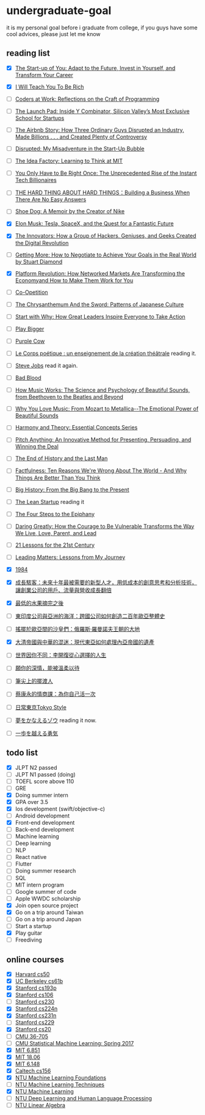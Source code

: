 # undergraduate-goal
it is my personal goal before i graduate from college, if you guys have some cool advices, please just let me know

## reading list

- [x] [The Start-up of You: Adapt to the Future, Invest in Yourself, and Transform Your Career](https://www.amazon.com/Start-up-You-Future-Yourself-Transform/dp/0307888908)

- [x] [I Will Teach You To Be Rich](https://www.amazon.com/Will-Teach-You-Be-Rich/dp/0761147489)

- [ ] [Coders at Work: Reflections on the Craft of Programming](https://www.amazon.com/Coders-Work-Reflections-Craft-Programming-ebook-dp-B00ACC2536/dp/B00ACC2536/ref=mt_kindle?_encoding=UTF8&me=&qid=)

- [ ] [The Launch Pad: Inside Y Combinator, Silicon Valley’s Most Exclusive School for Startups](https://www.amazon.com/Launch-Pad-Inside-Combinator-ebook/dp/B007X5ZBU4/ref=tmm_kin_swatch_0?_encoding=UTF8&qid=&sr=)

- [ ] [The Airbnb Story: How Three Ordinary Guys Disrupted an Industry, Made Billions . . . and Created Plenty of Controversy](https://www.amazon.com/Airbnb-Story-Ordinary-Disrupted-Controversy-ebook/dp/B01NCJRMQV/ref=tmm_kin_swatch_0?_encoding=UTF8&qid=&sr=)

- [ ] [Disrupted: My Misadventure in the Start-Up Bubble](https://www.amazon.com/Disrupted-My-Misadventure-Start-Up-Bubble-ebook/dp/B013CATZIC)

- [ ] [The Idea Factory: Learning to Think at MIT](https://www.amazon.com/Idea-Factory-Learning-Think-Press-ebook-dp-B001949X9U/dp/B001949X9U/ref=mt_kindle?_encoding=UTF8&me=&qid=)

- [ ] [You Only Have to Be Right Once: The Unprecedented Rise of the Instant Tech Billionaires](https://www.amazon.com/You-Only-Have-Right-Once/dp/1591847966)

- [ ] [THE HARD THING ABOUT HARD THINGS：Building a Business When There Are No Easy Answers](https://www.amazon.com/Hard-Thing-About-Things-Building/dp/0062273205)

- [ ] [Shoe Dog: A Memoir by the Creator of Nike](https://www.amazon.com/Shoe-Dog-Memoir-Creator-Nike-ebook/dp/B0176M1A44)

- [x] [Elon Musk: Tesla, SpaceX, and the Quest for a Fantastic Future](https://www.amazon.com/Elon-Musk-SpaceX-Fantastic-Future/dp/006230125X) 

- [x] [The Innovators: How a Group of Hackers, Geniuses, and Geeks Created the Digital Revolution](https://www.amazon.com/Innovators-Hackers-Geniuses-Created-Revolution/dp/1476708703/ref=sr_1_1?s=books&ie=UTF8&qid=1537974860&sr=1-1&keywords=the+innovators)

- [ ] [Getting More: How to Negotiate to Achieve Your Goals in the Real World by Stuart Diamond](https://www.amazon.com/Getting-More-Negotiate-Achieve-2010-12-28/dp/B008HVHB6K/ref=pd_sbs_14_2?_encoding=UTF8&pd_rd_i=B008HVHB6K&pd_rd_r=167fb8db-c19f-11e8-afd4-5de77bfa64dd&pd_rd_w=mipCO&pd_rd_wg=UNEYi&pf_rd_i=desktop-dp-sims&pf_rd_m=ATVPDKIKX0DER&pf_rd_p=53dead45-2b3d-4b73-bafb-fe26a7f14aac&pf_rd_r=3G7PM0KFT3HWER1Z3NAG&pf_rd_s=desktop-dp-sims&pf_rd_t=40701&psc=1&refRID=3G7PM0KFT3HWER1Z3NAG)

- [x] [Platform Revolution: How Networked Markets Are Transforming the Economyand How to Make Them Work for You](https://www.amazon.com/Platform-Revolution-Networked-Transforming-Economyand-ebook/dp/B00ZAT8VS4/ref=sr_1_1?ie=UTF8&qid=1538930032&sr=8-1&keywords=Platform+Revolution)

- [ ] [Co-Opetition](https://www.amazon.com/Co-Opetition-Adam-M-Brandenburger-ebook/dp/B004JHYREU/ref=sr_1_1?ie=UTF8&qid=1538930094&sr=8-1&keywords=Co-Opetition)

- [ ] [The Chrysanthemum And the Sword: Patterns of Japanese Culture](https://www.amazon.com/Chrysanthemum-Sword-Patterns-Japanese-Culture/dp/0710086776)

- [ ] [Start with Why: How Great Leaders Inspire Everyone to Take Action](https://www.amazon.com/Start-Why-Leaders-Inspire-Everyone/dp/1591846447)

- [ ] [Play Bigger](https://www.amazon.com/Play-Bigger-Dreamers-Innovators-Dominate/dp/0062407619)

- [ ] [Purple Cow](https://www.amazon.com/Purple-Cow-New-Transform-Remarkable/dp/1591843170)

- [ ] [Le Corps poétique : un enseignement de la création théâtrale](https://www.amazon.fr/Corps-po%C3%A9tique-enseignement-cr%C3%A9ation-th%C3%A9%C3%A2trale/dp/274270454X) reading it.

- [ ] [Steve Jobs](https://www.amazon.fr/Steve-Jobs-Walter-Isaacson/dp/2253168521/ref=sr_1_1?s=books&ie=UTF8&qid=1542557294&sr=1-1&keywords=steve+jobs) read it again.

- [ ] [Bad Blood](https://www.amazon.com/Bad-Blood-Secrets-Silicon-Startup/dp/152473165X)

- [ ] [How Music Works: The Science and Psychology of Beautiful Sounds, from Beethoven to the Beatles and Beyond](https://www.amazon.com/How-Music-Works-Psychology-Beautiful/dp/0316098310)

- [ ] [Why You Love Music: From Mozart to Metallica--The Emotional Power of Beautiful Sounds](https://www.amazon.com/Why-You-Love-Music-Metallica/dp/0316260673/ref=sr_1_1?s=books&ie=UTF8&qid=1543066095&sr=1-1&keywords=why+you+love+music)

- [ ] [Harmony and Theory: Essential Concepts Series](https://www.amazon.com/Harmony-Theory-Essential-Musicians-Institute/dp/0793579910/ref=sr_1_1?s=books&ie=UTF8&qid=1543066130&sr=1-1&keywords=harmony+%26+theory)

- [ ] [Pitch Anything: An Innovative Method for Presenting, Persuading, and Winning the Deal](https://www.amazon.com/Pitch-Anything-Innovative-Presenting-Persuading/dp/0071752854)

- [ ] [The End of History and the Last Man](https://www.amazon.com/End-History-Last-Man/dp/0743284550)

- [ ] [Factfulness: Ten Reasons We're Wrong About The World - And Why Things Are Better Than You Think](https://www.amazon.com/Factfulness-Reasons-Wrong-Things-Better-ebook/dp/B0769XK7D6/ref=tmm_kin_swatch_0?_encoding=UTF8&qid=&sr=)

- [ ] [Big History: From the Big Bang to the Present](https://www.amazon.com/Big-History-Bang-Present-ebook/dp/B00918JSD2)

- [ ] [The Lean Startup](https://www.amazon.com/Lean-Startup-Entrepreneurs-Continuous-Innovation/dp/0307887898) reading it

- [ ] [The Four Steps to the Epiphany](https://www.amazon.com/Four-Steps-Epiphany-Steve-Blank/dp/0989200507)

- [ ] [Daring Greatly: How the Courage to Be Vulnerable Transforms the Way We Live, Love, Parent, and Lead](https://www.amazon.com/Daring-Greatly-Courage-Vulnerable-Transforms/dp/1592408419)

- [ ] [21 Lessons for the 21st Century](https://www.amazon.com/Lessons-21st-Century-Yuval-Harari/dp/0525512179)

- [ ] [Leading Matters: Lessons from My Journey](https://www.amazon.com/Leading-Matters-Lessons-My-Journey/dp/1503608018) 

- [x] [1984](https://www.amazon.com/Nineteen-eighty-four-George-Orwell-ebook/dp/B004EEP7JW)

- [x] [成長駭客：未來十年最被需要的新型人才，用低成本的創意思考和分析技術，讓創業公司的用戶、流量與營收成長翻倍](https://www.books.com.tw/products/0010707695)

- [x] [最低的水果摘完之後](https://www.books.com.tw/products/0010774819)

- [ ] [東印度公司與亞洲的海洋：跨國公司如何創造二百年歐亞整體史](https://www.books.com.tw/products/0010776944)

- [ ] [搖擺於歐亞間的沙皇們：俄羅斯‧羅曼諾夫王朝的大地](https://www.books.com.tw/products/0010776947)

- [x] [大清帝國與中華的混迷：現代東亞如何處理內亞帝國的遺產](https://www.books.com.tw/products/0010799939)

- [ ] [世界因你不同：李開復從心選擇的人生](https://www.books.com.tw/products/0010683669)

- [ ] [願你的深情，能被溫柔以待](https://www.books.com.tw/products/0010794010)

- [ ] [筆尖上的擺渡人](https://www.books.com.tw/products/0010767529)

- [ ] [蔡康永的情商課：為你自己活一次](https://www.books.com.tw/products/0010802223)

- [ ] [日常東京Tokyo Style](https://www.books.com.tw/products/0010708635)

- [ ] [夢をかなえるゾウ](https://www.amazon.co.jp/%E5%A4%A2%E3%82%92%E3%81%8B%E3%81%AA%E3%81%88%E3%82%8B%E3%82%BE%E3%82%A6-%E6%B0%B4%E9%87%8E%E6%95%AC%E4%B9%9F-ebook/dp/B00CHIL9JO) reading it now.

- [ ] [一歩を越える勇気](https://www.amazon.co.jp/%E4%B8%80%E6%AD%A9%E3%82%92%E8%B6%8A%E3%81%88%E3%82%8B%E5%8B%87%E6%B0%97-%E6%A0%97%E5%9F%8E%E5%8F%B2%E5%A4%9A/dp/476319979X/ref=sr_1_1?ie=UTF8&qid=1538930250&sr=8-1&keywords=%E6%A0%97%E5%9F%8E%E5%8F%B2%E5%A4%9A)


 
## todo list

- [x] JLPT N2 passed
- [ ] JLPT N1 passed (doing)
- [ ] TOEFL score above 110
- [ ] GRE
- [x] Doing summer intern
- [x] GPA over 3.5
- [x] Ios development (swift/objective-c)
- [ ] Android development
- [x] Front-end development
- [ ] Back-end development
- [ ] Machine learning
- [ ] Deep learning
- [ ] NLP
- [ ] React native
- [ ] Flutter
- [ ] Doing summer research
- [ ] SQL
- [ ] MIT intern program
- [ ] Google summer of code
- [ ] Apple WWDC scholarship
- [x] Join open source project
- [x] Go on a trip around Taiwan
- [ ] Go on a trip around Japan
- [ ] Start a startup
- [x] Play guitar
- [ ] Freediving

## online courses

 - [x] [Harvard cs50](https://www.youtube.com/user/cs50tv)
 - [x] [UC Berkeley cs61b](https://sp18.datastructur.es/)
 - [x] [Stanford cs193p](https://www.youtube.com/playlist?list=PL_l7vS8VbNDFBiKIL3fEQhkKXTYsncsvN)
 - [x] [Stanford cs106](https://see.stanford.edu/Course/CS106A)
 - [ ] [Stanford cs230](http://cs230.stanford.edu/)
 - [x] [Stanford cs224n](http://web.stanford.edu/class/cs224n/)
 - [x] [Stanford cs231n](http://cs231n.stanford.edu/)
 - [ ] [Stanford cs229](http://cs229.stanford.edu/)
 - [x] [Stanford cs20](http://web.stanford.edu/class/cs20si/syllabus.html)
 - [ ] [CMU 36-705](http://www.stat.cmu.edu/~siva/705/main.html)
 - [ ] [CMU Statistical Machine Learning: Spring 2017](http://www.stat.cmu.edu/~ryantibs/statml/)
 - [x] [MIT 6.851](https://courses.csail.mit.edu/6.851/)
 - [x] [MIT 18.06](https://ocw.mit.edu/courses/mathematics/18-06-linear-algebra-spring-2010/)
 - [x] [MIT 6.148](http://webdevelopment.mit.edu/2018/lectures)
 - [x] [Caltech cs156](https://work.caltech.edu/telecourse.html)
 - [x] [NTU Machine Learning Foundations](https://www.youtube.com/watch?v=nQvpFSMPhr0&list=PLXVfgk9fNX2I7tB6oIINGBmW50rrmFTqf)
 - [ ] [NTU Machine Learning Techniques](https://www.youtube.com/watch?v=A-GxGCCAIrg&list=PLXVfgk9fNX2IQOYPmqjqWsNUFl2kpk1U2)
 - [x] [NTU Machine Learning](http://speech.ee.ntu.edu.tw/~tlkagk/courses_ML17_2.html)
 - [ ] [NTU Deep Learning and Human Language Processing](http://speech.ee.ntu.edu.tw/~tlkagk/courses_DLNLP18.html)
 - [ ] [NTU Linear Algebra](http://speech.ee.ntu.edu.tw/~tlkagk/courses_LA18.html)
